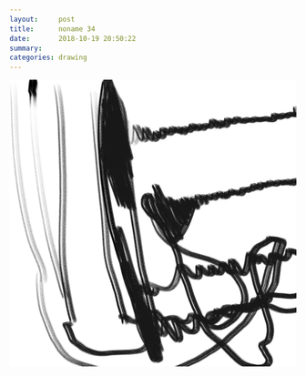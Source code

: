 ```yaml
---
layout:     post
title:      noname 34
date:       2018-10-19 20:50:22
summary:    
categories: drawing
---
```

![noname 34](/images/diary/noname-34.png ".")
